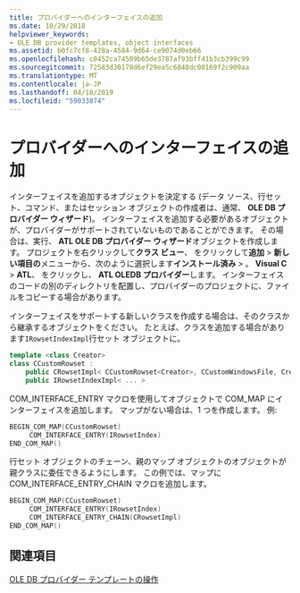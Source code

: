 ```yaml
---
title: プロバイダーへのインターフェイスの追加
ms.date: 10/29/2018
helpviewer_keywords:
- OLE DB provider templates, object interfaces
ms.assetid: b0fc7cf8-428a-4584-9d64-ce9074d0eb66
ms.openlocfilehash: c0452ca74509b65de3787af93bff41b3cb399c99
ms.sourcegitcommit: 72583d30170d6ef29ea5c6848dc00169f2c909aa
ms.translationtype: MT
ms.contentlocale: ja-JP
ms.lasthandoff: 04/18/2019
ms.locfileid: "59033874"
---
```

# <a name="adding-an-interface-to-your-provider"></a>プロバイダーへのインターフェイスの追加

インターフェイスを追加するオブジェクトを決定する (データ ソース、行セット、コマンド、またはセッション オブジェクトの作成者は、通常、 **OLE DB プロバイダー ウィザード**)。 インターフェイスを追加する必要があるオブジェクトが、プロバイダーがサポートされていないものであることができます。 その場合は、実行、 **ATL OLE DB プロバイダー ウィザード**オブジェクトを作成します。 プロジェクトを右クリックして**クラス ビュー**、 をクリックして**追加** > **新しい項目の**メニューから、次のように選択します**インストール済み** > 。 **Visual C** > **ATL**、 をクリックし、 **ATL OLEDB プロバイダー**します。 インターフェイスのコードの別のディレクトリを配置し、プロバイダーのプロジェクトに、ファイルをコピーする場合があります。

インターフェイスをサポートする新しいクラスを作成する場合は、そのクラスから継承するオブジェクトをください。 たとえば、クラスを追加する場合があります`IRowsetIndexImpl`行セット オブジェクトに。

```cpp
template <class Creator>
class CCustomRowset :
    public CRowsetImpl< CCustomRowset<Creator>, CCustomWindowsFile, Creator>,
    public IRowsetIndexImpl< ... >
```

COM_INTERFACE_ENTRY マクロを使用してオブジェクトで COM_MAP にインターフェイスを追加します。 マップがない場合は、1 つを作成します。 例:

```cpp
BEGIN_COM_MAP(CCustomRowset)
     COM_INTERFACE_ENTRY(IRowsetIndex)
END_COM_MAP()
```

行セット オブジェクトのチェーン、親のマップ オブジェクトのオブジェクトが親クラスに委任できるようにします。 この例では、マップに COM_INTERFACE_ENTRY_CHAIN マクロを追加します。

```cpp
BEGIN_COM_MAP(CCustomRowset)
     COM_INTERFACE_ENTRY(IRowsetIndex)
     COM_INTERFACE_ENTRY_CHAIN(CRowsetImpl)
END_COM_MAP()
```

## <a name="see-also"></a>関連項目

[OLE DB プロバイダー テンプレートの操作](../../data/oledb/working-with-ole-db-provider-templates.md)